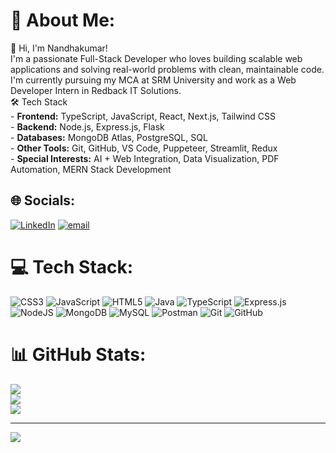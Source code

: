 # 💫 About Me:
👋 Hi, I'm Nandhakumar!<br>I'm a passionate Full-Stack Developer who loves building scalable web applications and solving real-world problems with clean, maintainable code. I'm currently pursuing my MCA at SRM University and work as a Web Developer Intern in Redback IT Solutions.<br>🛠️ Tech Stack<br>- **Frontend:** TypeScript, JavaScript, React, Next.js, Tailwind CSS<br>- **Backend:** Node.js, Express.js, Flask<br>- **Databases:** MongoDB Atlas, PostgreSQL, SQL<br>- **Other Tools:** Git, GitHub, VS Code, Puppeteer, Streamlit, Redux<br>- **Special Interests:** AI + Web Integration, Data Visualization, PDF Automation, MERN Stack Development<br>


## 🌐 Socials:
[![LinkedIn](https://img.shields.io/badge/LinkedIn-%230077B5.svg?logo=linkedin&logoColor=white)](https://linkedin.com/in/nandhakumar27) [![email](https://img.shields.io/badge/Email-D14836?logo=gmail&logoColor=white)](mailto:nandhakumar272002@gmail.com) 

# 💻 Tech Stack:
![CSS3](https://img.shields.io/badge/css3-%231572B6.svg?style=for-the-badge&logo=css3&logoColor=white) ![JavaScript](https://img.shields.io/badge/javascript-%23323330.svg?style=for-the-badge&logo=javascript&logoColor=%23F7DF1E) ![HTML5](https://img.shields.io/badge/html5-%23E34F26.svg?style=for-the-badge&logo=html5&logoColor=white) ![Java](https://img.shields.io/badge/java-%23ED8B00.svg?style=for-the-badge&logo=openjdk&logoColor=white) ![TypeScript](https://img.shields.io/badge/typescript-%23007ACC.svg?style=for-the-badge&logo=typescript&logoColor=white) ![Express.js](https://img.shields.io/badge/express.js-%23404d59.svg?style=for-the-badge&logo=express&logoColor=%2361DAFB) ![NodeJS](https://img.shields.io/badge/node.js-6DA55F?style=for-the-badge&logo=node.js&logoColor=white) ![MongoDB](https://img.shields.io/badge/MongoDB-%234ea94b.svg?style=for-the-badge&logo=mongodb&logoColor=white) ![MySQL](https://img.shields.io/badge/mysql-4479A1.svg?style=for-the-badge&logo=mysql&logoColor=white) ![Postman](https://img.shields.io/badge/Postman-FF6C37?style=for-the-badge&logo=postman&logoColor=white) ![Git](https://img.shields.io/badge/git-%23F05033.svg?style=for-the-badge&logo=git&logoColor=white) ![GitHub](https://img.shields.io/badge/github-%23121011.svg?style=for-the-badge&logo=github&logoColor=white)
# 📊 GitHub Stats:
![](https://github-readme-stats.vercel.app/api?username=27nandha&theme=dark&hide_border=false&include_all_commits=false&count_private=false)<br/>
![](https://nirzak-streak-stats.vercel.app/?user=27nandha&theme=dark&hide_border=false)<br/>
![](https://github-readme-stats.vercel.app/api/top-langs/?username=27nandha&theme=dark&hide_border=false&include_all_commits=false&count_private=false&layout=compact)

---
[![](https://visitcount.itsvg.in/api?id=27nandha&icon=0&color=0)](https://visitcount.itsvg.in)

<!-- Proudly created with GPRM ( https://gprm.itsvg.in ) -->
